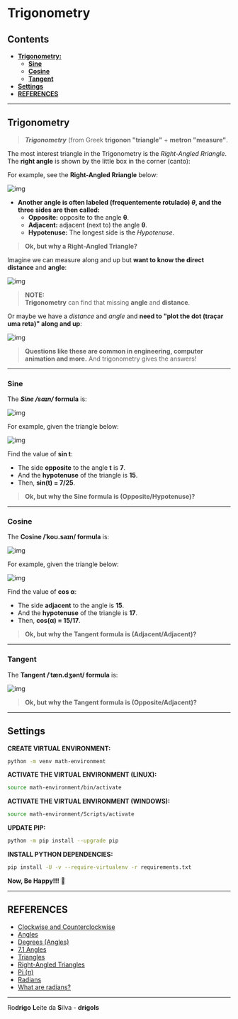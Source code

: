 # Trigonometry

## Contents

 - [**Trigonometry:**](#trigono)
   - [**Sine**](#sine)
   - [**Cosine**](#cosine)
   - [**Tangent**](#tangent)
 - [**Settings**](#settings)
 - [**REFERENCES**](#ref)

<!--- ( Trigonometry ) -->

---

<div id="trigono"></div>

## Trigonometry

> ***Trigonometry*** (from Greek **trigonon "triangle"** + **metron "measure"**.

The most interest triangle in the Trigonometry is the *Right-Angled Rriangle*. The **right angle** is shown by the little box in the corner (canto):

For example, see the **Right-Angled Rriangle** below:

![img](images/trigonometry-01.png)  

 - **Another angle is often labeled (frequentemente rotulado) *θ*, and the three sides are then called:**
   - **Opposite:** opposite to the angle **θ**.
   - **Adjacent:** adjacent (next to) the angle **θ**.
   - **Hypotenuse:** The longest side is the *Hypotenuse*.

> **Ok, but why a Right-Angled Triangle?**

Imagine we can measure along and up but **want to know the direct distance** and **angle**:

![img](images/trigonometry-02.png)  

> **NOTE:**  
> **Trigonometry** can find that missing **angle** and **distance**.

Or maybe we have a *distance* and *angle* and **need to "plot the dot (traçar uma reta)" along and up**:

![img](images/trigonometry-03.png)  

> **Questions like these are common in engineering, computer animation and more.**
> And trigonometry gives the answers!

---

<div id="sine"></div>

### Sine

The ***Sine /saɪn/* formula** is:

![img](images/sine-01.png)  

For example, given the triangle below:

![img](images/sine-02.png)  

Find the value of **sin t**:

 - The side **opposite** to the angle **t** is **7**.
 - And the **hypotenuse** of the triangle is **15**.
 - Then, **sin(t) = 7/25**.

> **Ok, but why the Sine formula is (Opposite/Hypotenuse)?**

---

<div id="cosine"></div>

### Cosine

The **Cosine /ˈkoʊ.saɪn/ formula** is:

![img](images/cosine-01.png)  

<div id="tangent"></div>

For example, given the triangle below:

![img](images/cosine-02.png)  

Find the value of **cos α**:

 - The side **adjacent** to the angle is **15**.
 - And the **hypotenuse** of the triangle is **17**.
 - Then, **cos(α) = 15/17**.

> **Ok, but why the Tangent formula is (Adjacent/Adjacent)?**

---

### Tangent

The **Tangent /ˈtæn.dʒənt/ formula** is:

![img](images/tangent-01.png)  

> **Ok, but why the Tangent formula is (Opposite/Adjacent)?**















































<!--- ( Settings ) --->

---

<div id="settings"></div>

## Settings

**CREATE VIRTUAL ENVIRONMENT:**  
```bash
python -m venv math-environment
```

**ACTIVATE THE VIRTUAL ENVIRONMENT (LINUX):**  
```bash
source math-environment/bin/activate
```

**ACTIVATE THE VIRTUAL ENVIRONMENT (WINDOWS):**  
```bash
source math-environment/Scripts/activate
```

**UPDATE PIP:**
```bash
python -m pip install --upgrade pip
```

**INSTALL PYTHON DEPENDENCIES:**  
```bash
pip install -U -v --require-virtualenv -r requirements.txt
```

**Now, Be Happy!!!** 😬





<!--- ( References ) -->

---

<div id="references"></div>

## REFERENCES

 - [Clockwise and Counterclockwise](https://www.mathsisfun.com/geometry/clockwise-counterclockwise.html)
 - [Angles](https://www.mathsisfun.com/angles.html)
 - [Degrees (Angles)](https://www.mathsisfun.com/geometry/degrees.html)
 - [7.1 Angles](https://openstax.org/books/algebra-and-trigonometry-2e/pages/7-1-angles)
 - [Triangles](https://www.mathsisfun.com/triangle.html)
 - [Right-Angled Triangles](https://www.mathsisfun.com/right_angle_triangle.html)
 - [Pi (π)](https://www.mathsisfun.com/numbers/pi.html)
 - [Radians](https://www.mathsisfun.com/geometry/radians.html)
 - [What are radians?](https://jarnowouda.com/what-are-radians/)

---

Ro**drigo** **L**eite da **S**ilva - **drigols**
